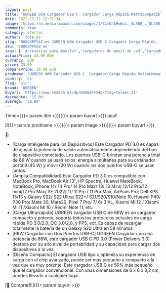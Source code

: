 ```yaml
---
layout: post
title: 'UGREEN 66W Cargador USB C  Cargador Carga Rápida Retracompatible 65W 20W Cargador PD 3.0 con 2 USB C Compatible con MacBook Pro Air iPad Pro iPhone 14 Pro MAX 13 Mini SE 2022 Galaxy S22 Xiaomi Mi12'
date: 2022-12-12 12:32:34
image: 'https://m.media-amazon.com/images/I/31mQh1HvWcL._SL500_._SL400_.jpg'
comments: true
category: ofertas
author: 'tole.es'
slug: 'B08GXPF54Z-es UGREEN 66W Cargador USB C Cargador Carga Rápida...'
sku: 'B08GXPF54Z-es'
tags: [ 'Accesorios para móviles','Cargadores de móvil de red','Cargadores para móviles','Comunicación móvil y accesorios','Electrónica','ipad','iphone','ugreen','🇪🇸', ]
actualPrice: 33.99 EUR
currency: EUR
price: 33.99
comparePrice: 39.99 EUR
prodname: 'UGREEN 66W Cargador USB C  Cargador Carga Rápida Retracompatible 65W 20W Cargador PD 3.0 con 2 USB C Compatible con MacBook Pro Air iPad Pro iPhone 14 Pro MAX 13 Mini SE 2022 Galaxy S22 Xiaomi Mi12'
country: 'es'
flag: '🇪🇸'
brand: 'UGREEN'
buyurl: 'https://www.amazon.es/dp/B08GXPF54Z/?tag=tolees-21'
descuento: '15.00'
average: '38.99'
---
```


Tienes [{{< param title >}}]({{< param buyurl >}}) aqui!

[![{{< param prodname >}}]({{< param image >}})]({{< param buyurl >}})

🔎:

- [Carga Inteligente para los Dispositivos] Este Cargador PD 3.0 es capaz de ajustar la potencia de salida automáticamente dependiendo del tipo de dispositivo conectado. Los puertos USB-C brindan una potencia total de 66 W cuando se usan solos, energía simultánea para su ordenador portátil (45 W) y móvil (20 W) cuando los dos puertos USB-C se usan juntos.
- [Amplia Compatibilidad] Este Cargador PD 3.0 es compatible con MacBook Pro, MacBook Air 13", HP Spectre, Huawei MateBook, NoteBook, iPhone 14/ 14 Pro/ 14 Pro Max/ 13/ 13 Mini/ 12/12 Pro/12 mini/12 Pro Max/ SE 2022/ 11/ 11 Pro / 11 Pro Max, AirPods Pro; Dell XPS 15/13 y Galaxy S22/ S22 Ultra/ S22+/ S21/S20/S10/Note 10, Huawei P40/ P30 Pro/ Mate 30, Mate20, Pixel 7 Pro/ 7/ 6/ 3 XL, Xiaomi Mi 12 / Xiaomi Mi 11 /Xiaomi Mi 10 / Redmi Note 11, etc.
- [Carga Ultrarrápida] UGREEN cargador USB C de 66W es un cargador compacto y potente, soporta todos los protocolos actuales de carga rápida PD 3.0/2.0, QC 3.0/2.0, y PPS, ect. Es capaz de recargar totalmente la batería de un Galaxy S20 Ultra en 58 minutos.
- [66W Cargador con Dos Puertos USB-C] UGREEN Cargador con una potencia de 66W, este cargador USB C PD 3.0 (Power Delivery 3.0) destaca por su alto nivel de portabilidad y su capacidad para cargar dos dispositivos a la vez.
- [Diseño Compacto] El cargador USB tipo c optimiza su experiencia de carga con el chip avanzado, puede ser más pequeño y compacto a la vez que es muy potente. Este cargador USB C es 50% más pequeño que el cargador convencional. Con unas dimensiones de 6 x 6 x 3,2 cm, puedes llevarlo a cualquier lugar.

[🛒 Comprar!!!]({{< param buyurl >}})
